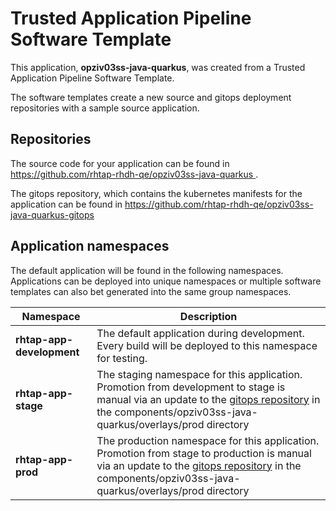 # Trusted Application Pipeline Software Template

This application, **opziv03ss-java-quarkus**, was created from a Trusted Application Pipeline Software Template.

The software templates create a new source and gitops deployment repositories with a sample source application. 

## Repositories

The source code for your application can be found in [https://github.com/rhtap-rhdh-qe/opziv03ss-java-quarkus ](https://github.com/rhtap-rhdh-qe/opziv03ss-java-quarkus ).
 
The gitops repository, which contains the kubernetes manifests for the application can be found in 
[https://github.com/rhtap-rhdh-qe/opziv03ss-java-quarkus-gitops ](https://github.com/rhtap-rhdh-qe/opziv03ss-java-quarkus-gitops ) 

## Application namespaces 

The default application will be found in the following namespaces. Applications can be deployed into unique namespaces or multiple software templates can also bet generated into the same group namespaces.  

|  Namespace   |  Description   |  
| -------- | -------- |   
| **rhtap-app-development** | The default application during development. Every build will be deployed to this namespace for testing. | 
| **rhtap-app-stage** | The staging namespace for this application. Promotion from development to stage is manual via an update to the [gitops repository](https://github.com/rhtap-rhdh-qe/opziv03ss-java-quarkus-gitops ) in the components/opziv03ss-java-quarkus/overlays/prod directory |  
| **rhtap-app-prod** | The production namespace for this application. Promotion from stage to production is manual via an update to the [gitops repository](https://github.com/rhtap-rhdh-qe/opziv03ss-java-quarkus-gitops ) in the components/opziv03ss-java-quarkus/overlays/prod directory | 